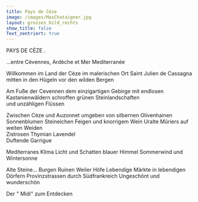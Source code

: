 ```yaml
---
title: Pays de Cèze
image: /images/MasChataigner.jpg
layout: grosses_bild_rechts
show_title: false
Text_zentriert: true
---
```


PAYS DE C&Egrave;ZE .

…entre C&eacute;vennes, Ard&egrave;che et Mer Mediterran&eacute;e

Willkommen im Land der C&egrave;ze im malerischen Ort Saint Julien de Cassagna mitten in den H&uuml;geln vor den wilden Bergen

Am Fu&szlig;e der Cevennen dem einzigartigen Gebirge mit endlosen Kastanienw&auml;ldern schroffen gr&uuml;nen Steinlandschaften<br>und unz&auml;hligen Fl&uuml;ssen

Zwischen C&egrave;ze und Auzonnet umgeben von silbernen Olivenhainen Sonnenblumen Steineichen Feigen und knorrigem Wein Uralte M&ucirc;riers auf weiten Weiden<br>Zistrosen Thymian Lavendel<br>Duftende Garrigue

Mediterranes Klima Licht und Schatten blauer Himmel Sommerwind und Wintersonne

Alte Steine… Burgen Ruinen Weiler Höfe Lebendige M&auml;rkte in lebendigen Dörfern Provinzstrassen durch S&uuml;dfrankreich Ungeschönt und wunderschön

Der " Midi" zum Entdecken